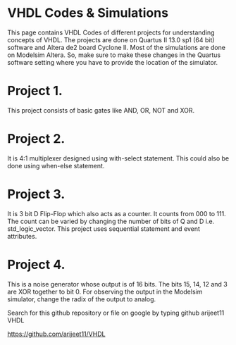 # VHDL Codes & Simulations
This page contains VHDL Codes of different projects for understanding concepts of VHDL.
The projects are done on Quartus II 13.0 sp1 (64 bit) software and Altera de2 board Cyclone II. Most of the simulations are done on Modelsim Altera. So, make sure to make these changes in the Quartus software setting where you have to provide the location of the simulator.

# Project 1. 
  This project consists of basic gates like AND, OR, NOT and XOR.

# Project 2. 
  It is 4:1 multiplexer designed using with-select statement. This could also be done using when-else statement.

# Project 3. 
  It is 3 bit D Flip-Flop which also acts as a counter. It counts from 000 to 111. The count can be varied by changing the number of bits of Q and D i.e. std_logic_vector. This project uses sequential statement and event attributes.

# Project 4. 
  This is a noise generator whose output is of 16 bits. The bits 15, 14, 12 and 3 are XOR together to bit 0. For observing the output in the Modelsim simulator, change the radix of the output to analog.





Search for this github repository or file on google by typing github arijeet11 VHDL 

https://github.com/arijeet11/VHDL
